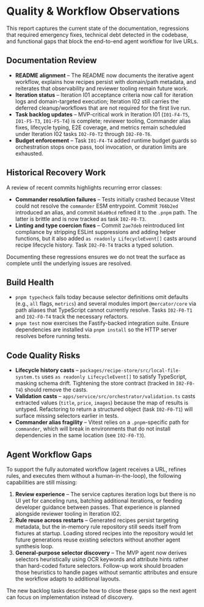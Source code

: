 # Quality & Workflow Observations

This report captures the current state of the documentation, regressions that required emergency fixes, technical debt detected in the codebase, and functional gaps that block the end-to-end agent workflow for live URLs.

## Documentation Review

- **README alignment** – The README now documents the iterative agent workflow, explains how recipes persist with domain/path metadata, and reiterates that observability and reviewer tooling remain future work.
- **Iteration status** – Iteration I01 acceptance criteria now call for iteration logs and domain-targeted execution; Iteration I02 still carries the deferred cleanup/workflows that are not required for the first live run.
- **Task backlog updates** – MVP-critical work in Iteration I01 (`I01-F4-T5`, `I01-F5-T3`, `I01-F5-T4`) is complete; reviewer tooling, Commander alias fixes, lifecycle typing, E2E coverage, and metrics remain scheduled under Iteration I02 tasks `I02-F0-T2` through `I02-F0-T6`.
- **Budget enforcement** – Task `I01-F4-T4` added runtime budget guards so orchestration stops once pass, tool invocation, or duration limits are exhausted.

## Historical Recovery Work

A review of recent commits highlights recurring error classes:

- **Commander resolution failures** – Tests initially crashed because Vitest could not resolve the `commander` ESM entrypoint. Commit `766b2ed` introduced an alias, and commit `b6a09cd` refined it to the `.pnpm` path. The latter is brittle and is now tracked as task `I02-F0-T3`.
- **Linting and type coercion fixes** – Commit `2ae7deb` reintroduced lint compliance by stripping ESLint suppressions and adding helper functions, but it also added `as readonly LifecycleEvent[]` casts around recipe lifecycle history. Task `I02-F0-T4` tracks a typed solution.

Documenting these regressions ensures we do not treat the surface as complete until the underlying issues are resolved.

## Build Health

- `pnpm typecheck` fails today because selector definitions omit defaults (e.g., `all` flags, `metrics`) and several modules import `@mercator/core` via path aliases that TypeScript cannot currently resolve. Tasks `I02-F0-T1` and `I02-F0-T4` track the necessary refactors.
- `pnpm test` now exercises the Fastify-backed integration suite. Ensure dependencies are installed via `pnpm install` so the HTTP server resolves before running tests.

## Code Quality Risks

- **Lifecycle history casts** – `packages/recipe-store/src/local-file-system.ts` uses `as readonly LifecycleEvent[]` to satisfy TypeScript, masking schema drift. Tightening the store contract (tracked in `I02-F0-T4`) should remove the casts.
- **Validation casts** – `apps/service/src/orchestrator/validation.ts` casts extracted values (`title`, `price`, `images`) because the map of results is untyped. Refactoring to return a structured object (task `I02-F0-T1`) will surface missing selectors earlier in tests.
- **Commander alias fragility** – Vitest relies on a `.pnpm`-specific path for `commander`, which will break in environments that do not install dependencies in the same location (see `I02-F0-T3`).

## Agent Workflow Gaps

To support the fully automated workflow (agent receives a URL, refines rules, and executes them without a human-in-the-loop), the following capabilities are still missing:

1. **Review experience** – The service captures iteration logs but there is no UI yet for canceling runs, batching additional iterations, or feeding developer guidance between passes. That experience is planned alongside reviewer tooling in Iteration I02.
2. **Rule reuse across restarts** – Generated recipes persist targeting metadata, but the in-memory rule repository still seeds itself from fixtures at startup. Loading stored recipes into the repository would let future generations reuse existing selectors without another agent synthesis loop.
3. **General-purpose selector discovery** – The MVP agent now derives selectors heuristically using OCR keywords and attribute hints rather than hard-coded fixture selectors. Follow-up work should broaden those heuristics to handle pages without semantic attributes and ensure the workflow adapts to additional layouts.

The new backlog tasks describe how to close these gaps so the next agent can focus on implementation instead of discovery.
